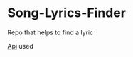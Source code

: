 # Song-Lyrics-Finder
 Repo that helps to find a lyric

[Api] used

[Api]: (https://api.lyrics.ovh/v1/Metallica/Seek%20&%20Destroy)